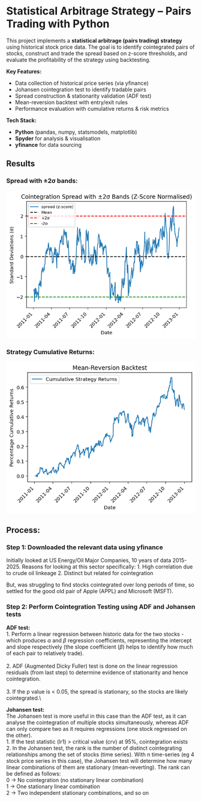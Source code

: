 # Statistical Arbitrage Strategy – Pairs Trading with Python

This project implements a **statistical arbitrage (pairs trading) strategy** using historical stock price data. The goal is to identify cointegrated pairs of stocks, construct and trade the spread based on z-score thresholds, and evaluate the profitability of the strategy using backtesting.

**Key Features:**
- Data collection of historical price series (via yfinance)
- Johansen cointegration test to identify tradable pairs
- Spread construction & stationarity validation (ADF test)
- Mean-reversion backtest with entry/exit rules
- Performance evaluation with cumulative returns & risk metrics

**Tech Stack:**
- **Python** (pandas, numpy, statsmodels, matplotlib)
- **Spyder** for analysis & visualisation
- **yfinance** for data sourcing

## Results
### Spread with ±2σ bands:
![Spread - APPL & MSFT](Images/cointegration_spread.png)

### Strategy Cumulative Returns:
![Backtest Results](Images/mean_reversion_backtest.png)


## Process:
### Step 1: Downloaded the relevant data using yfinance 
Initially looked at US Energy/Oil Major Companies, 10 years of data 2015-2025.
Reasons for looking at this sector specifically:
    1. High correlation due to crude oil linkeage
    2. Distinct but related for cointegration  

But, was struggling to find stocks cointegrated over long periods of time, so settled for the good old pair of Apple (APPL) and Microsoft (MSFT).  


### Step 2: Perform Cointegration Testing using ADF and Johansen tests  
**ADF test:**  
    1. Perform a linear regression between historic data for the two stocks - which produces $\alpha$ and $\beta$ regression coefficients, representing the intercept and slope respectively (the slope coefficient ($\beta$) helps to identify how much of each pair to relatively trade).\
    \
    2. ADF (Augmented Dicky Fuller) test is done on the linear regression residuals (from last step) to determine evidence of stationarity and hence cointegration.\
    \
    3. If the p value is < 0.05, the spread is stationary, so the stocks are likely cointegrated.\
    

**Johansen test:**  
The Johansen test is more useful in this case than the ADF test, as it can analyse the cointegration of multiple stocks simultaneously, whereas ADF can only compare two as it requires regressions (one stock regressed on the other).  
    1. If the test statistic (lr1) > critical value (crv) at 95%, cointegration exists  
    2. In the Johansen test, the rank is the number of distinct cointegrating relationships among the set of stocks (time series). With n time-series (eg 4 stock price series in this case), the Johansen test will determine how many linear combinations of them are stationary (mean-reverting). The rank can be defined as follows:  
        0 -> No cointegration (no stationary linear combination)\
        1 -> One stationary linear combination\
        2 -> Two independent stationary combinations, and so on  









